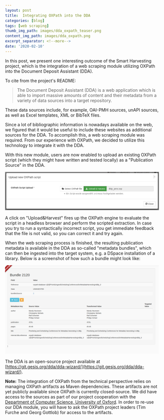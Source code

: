 ```yaml
---
layout: post
title:  Integrating OXPath into the DDA
categories: [blog]
tags: [web scraping]
thumb_img_path: images/dda_oxpath_teaser.png
content_img_path: images/dda_oxpath.png
excerpt_separator: <!--more-->
date: '2020-02-10'
---
```


In this post, we present one interesting outcome of the Smart Harvesting project, which is the integration of a web scraping module utilizing OXPath into the Document Deposit Assistant (DDA).

<!--more-->

To cite from the project's README:

> The Document Deposit Assistant (DDA) is a web application which is able to import massive amounts of content and their metadata from a variety of data sources into a target repository.

These data sources include, for example, OAI-PMH sources, unAPI sources, as well as Excel templates, XML or BibTeX files.

Since a lot of bibliographic information is nowadays available on the web, we figured that it would be useful to include these websites as additional sources for the DDA.
To accomplish this, a web scraping module was required.
From our experience with OXPath, we decided to utilize this technology to integrate it with the DDA.

With this new module, users are now enabled to upload an existing OXPath script (which they might have written and tested locally) as a "Publication Source" in the DDA.

![Upload popup for OXPath script](/images/dda_oxpath1.png)

A click on "Upload&Harvest" fires up the OXPath engine to evaluate the script in a headless browser and perform the scripted extraction. In case you try to run a syntactically incorrect script, you get immediate feedback that the file is not valid, so you can correct it and try again.

When the web scraping process is finished, the resulting publication metadata is available in the DDA as so-called "metadata bundles", which can then be ingested into the target system, e.g. a DSpace installation of a library. Below is a screenshot of how such a bundle might look like:

![Result bundle from scraping](/images/dda_oxpath4.png)

The DDA is an open-source project available at [https://git.gesis.org/dda/dda-wizard/](https://git.gesis.org/dda/dda-wizard/).

**Note:** The integration of OXPath from the technical perspective relies on managing OXPath artifacts as Maven dependencies. These artifacts are not yet publicly available since OXPath is currently closed-source. We did have access to the sources as part of our project cooperation with the [Department of Computer Science, University of Oxford](https://www.cs.ox.ac.uk/). In order to re-use our DDA module, you will have to ask the OXPath project leaders (Tim Furche and Georg Gottlob) for access to the artifacts.
